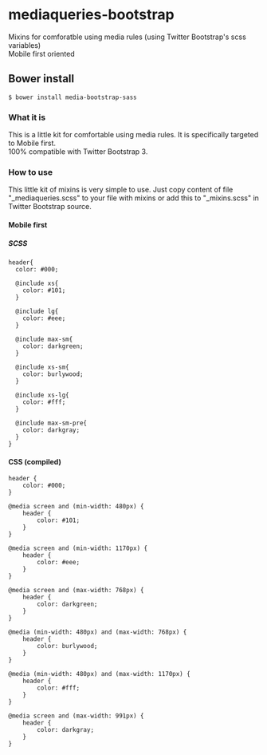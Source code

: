 # mediaqueries-bootstrap
Mixins for comforatble using media rules (using Twitter Bootstrap's scss variables)<br>
Mobile first oriented

## Bower install

```
$ bower install media-bootstrap-sass
```

### What it is

This is a little kit for comfortable using media rules. It is specifically targeted to Mobile first.<br>
100% compatible with Twitter Bootstrap 3. 

### How to use

This little kit of mixins is very simple to use. Just copy content of file "_mediaqueries.scss" to your file with mixins or add this to "_mixins.scss" in Twitter Bootstrap source.

#### Mobile first

##### SCSS
```
header{
  color: #000;

  @include xs{
    color: #101;
  }

  @include lg{
    color: #eee;
  }

  @include max-sm{
    color: darkgreen;
  }

  @include xs-sm{
    color: burlywood;
  }

  @include xs-lg{
    color: #fff;
  }

  @include max-sm-pre{
    color: darkgray;
  }
}
```

#### CSS (compiled)
```
header {
    color: #000;
}

@media screen and (min-width: 480px) {
    header {
        color: #101;
    }
}

@media screen and (min-width: 1170px) {
    header {
        color: #eee;
    }
}

@media screen and (max-width: 768px) {
    header {
        color: darkgreen;
    }
}

@media (min-width: 480px) and (max-width: 768px) {
    header {
        color: burlywood;
    }
}

@media (min-width: 480px) and (max-width: 1170px) {
    header {
        color: #fff;
    }
}

@media screen and (max-width: 991px) {
    header {
        color: darkgray;
    }
}

```